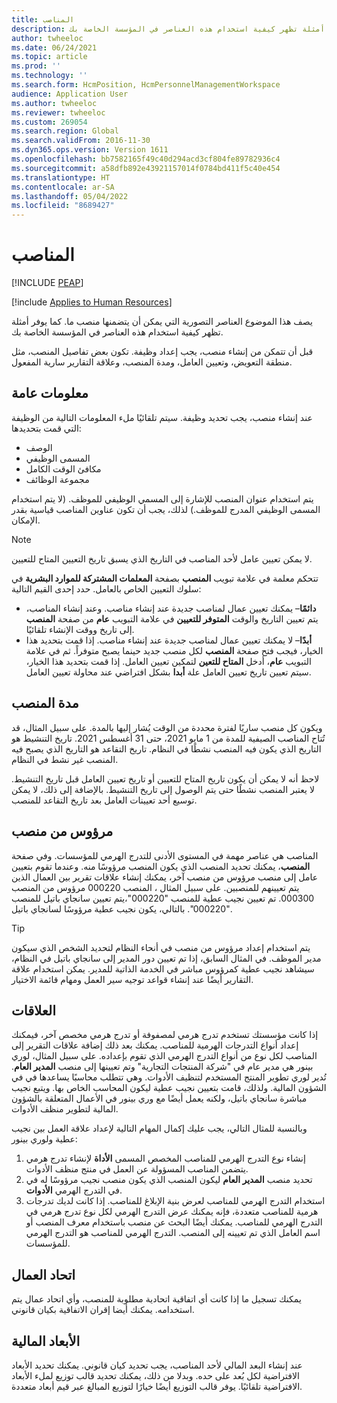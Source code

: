 ```yaml
---
title: المناصب‬
description: يصف هذا الموضوع العناصر التصورية التي يمكن أن يتضمنها منصب ما. كما يوفر أمثلة تظهر كيفية استخدام هذه العناصر في المؤسسة الخاصة بك.
author: twheeloc
ms.date: 06/24/2021
ms.topic: article
ms.prod: ''
ms.technology: ''
ms.search.form: HcmPosition, HcmPersonnelManagementWorkspace
audience: Application User
ms.author: twheeloc
ms.reviewer: twheeloc
ms.custom: 269054
ms.search.region: Global
ms.search.validFrom: 2016-11-30
ms.dyn365.ops.version: Version 1611
ms.openlocfilehash: bb7582165f49c40d294acd3cf804fe89782936c4
ms.sourcegitcommit: a58dfb892e43921157014f0784bd411f5c40e454
ms.translationtype: HT
ms.contentlocale: ar-SA
ms.lasthandoff: 05/04/2022
ms.locfileid: "8689427"
---
```

# <a name="positions"></a>المناصب‬


[!INCLUDE [PEAP](../includes/peap-1.md)]

[!include [Applies to Human Resources](../includes/applies-to-hr.md)]

يصف هذا الموضوع العناصر التصورية التي يمكن أن يتضمنها منصب ما. كما يوفر أمثلة تظهر كيفية استخدام هذه العناصر في المؤسسة الخاصة بك.

قبل أن تتمكن من إنشاء منصب، يجب إعداد وظيفة. تكون بعض تفاصيل المنصب، مثل منطقة التعويض، وتعيين العامل، ومدة المنصب، وعلاقة التقارير سارية المفعول.

## <a name="general-information"></a>معلومات عامة

عند إنشاء منصب، يجب تحديد وظيفة. سيتم تلقائيًا ملء المعلومات التالية من الوظيفة التي قمت بتحديدها:

- الوصف
- المسمى الوظيفي
- مكافئ الوقت الكامل
- مجموعة الوظائف

يتم استخدام عنوان المنصب للإشارة إلى المسمي الوظيفي للموظف. (لا يتم استخدام المسمى الوظيفي المدرج للموظف.) لذلك، يجب أن تكون عناوين المناصب قياسية بقدر الإمكان.

> [!NOTE]
> لا يمكن تعيين عامل لأحد المناصب في التاريخ الذي يسبق تاريخ التعيين المتاح للتعيين.
>
> تتحكم معلمة في علامة تبويب **المنصب** بصفحة **المعلمات المشتركة للموارد البشرية** في سلوك التعيين الخاص بالعامل. حدد إحدى القيم التالية:
>
> - **دائمًا**– يمكنك تعيين عمال لمناصب جديدة عند إنشاء مناصب.‬ وعند إنشاء المناصب، يتم تعيين التاريخ والوقت **المتوفر للتعيين** في علامة التبويب **عام** من صفحة **المنصب** إلى تاريخ ووقت الإنشاء تلقائيًا.‬
> - **أبدًا**– لا يمكنك تعيين عمال لمناصب جديدة عند إنشاء مناصب. إذا قمت بتحديد هذا الخيار، فيجب فتح صفحة **المنصب** لكل منصب جديد حينما يصبح متوفراً. ثم في علامة التبويب **عام**، أدخل **المتاح للتعين** لتمكين تعيين العامل. إذا قمت بتحديد هذا الخيار، سيتم تعيين تاريخ تعيين العامل علة **أبدا** بشكل افتراضي عند محاولة تعيين العامل.

## <a name="position-duration"></a>مدة المنصب

ويكون كل منصب ساريًا لفترة محددة من الوقت يُشار إليها بالمدة. على سبيل المثال، قد تُتاح المناصب الصيفية للمدة من 1 مايو 2021، حتى 31 أغسطس 2021. تاريخ التنشيط هو التاريخ الذي يكون فيه المنصب نشطًا في النظام. تاريخ التقاعد هو التاريخ الذي يصبح فيه المنصب غير نشط في النظام.

لاحظ أنه لا يمكن أن يكون تاريخ المتاح للتعيين أو تاريخ تعيين العامل قبل تاريخ التنشيط. لا يعتبر المنصب نشطًا حتى يتم الوصول إلى تاريخ التنشيط. بالإضافة إلى ذلك، لا يمكن توسيع أحد تعيينات العامل بعد تاريخ التقاعد للمنصب.

## <a name="reports-to-position"></a>مرؤوس من منصب

المناصب هي عناصر مهمة في المستوى الأدنى للتدرج الهرمي للمؤسسات. وفي صفحة **المنصب**، يمكنك تحديد المنصب الذي يكون المنصب مرؤوسًا منه. وعندما تقوم بتعيين عامل إلى منصب مرؤوس من منصب آخر، يمكنك إنشاء علاقات تقرير بين العمال الذين يتم تعيينهم للمنصبين. على سبيل المثال ، المنصب 000220 مرؤوس من المنصب 000300. تم تعيين نجيب عطية للمنصب "000220"،يتم تعيين سانجاي باتيل للمنصب "000220". بالتالي، يكون نجيب عطية مرؤوسًا لسانجاي باتيل.

> [!TIP]
> يتم استخدام إعداد مرؤوس من منصب في أنحاء النظام لتحديد الشخص الذي سيكون مدير الموظف. في المثال السابق، إذا تم تعيين دور المدير إلى سانجاي باتيل في النظام، سيشاهد نجيب عطية كمرؤوس مباشر في الخدمة الذاتية للمدير. يمكن استخدام علاقة التقارير أيضًا عند إنشاء قواعد توجيه سير العمل ومهام قائمة الاختيار.

## <a name="relationships"></a>العلاقات

إذا كانت مؤسستك تستخدم تدرج هرمي لمصفوفة أو تدرج هرمي مخصص آخر، فيمكنك إعداد أنواع التدرجات الهرمية للمناصب. يمكنك بعد ذلك إضافة علاقات التقرير إلى المناصب لكل نوع من أنواع التدرج الهرمي الذي تقوم بإعداده. على سبيل المثال، لوري بينور هي مدير عام في "شركة المنتجات التجارية" وتم تعيينها إلى منصب **المدير العام**. تُدير لوري تطوير المنتج المستخدم لتنظيف الأدوات. وهي تتطلب محاسبًا يساعدها في في الشؤون المالية. ولذلك، قامت بتعيين نجيب عطية ليكون المحاسب الخاص بها. ويتبع نجيب مباشرة سانجاي باتيل، ولكنه يعمل أيضًا مع وري بينور في الأعمال المتعلقة بالشؤون المالية لتطوير منظف الأدوات.

وبالنسبة للمثال التالي، يجب عليك إكمال المهام التالية لإعداد علاقة العمل بين نجيب عطية ولوري بينور:

1. إنشاء نوع التدرج الهرمي للمناصب المخصص المسمى **الأداة** لإنشاء تدرج هرمي يتضمن المناصب المسؤولة عن العمل في منتج منظف الأدوات.
2. تحديد منصب **المدير العام** ليكون المنصب الذي يكون منصب نجيب مرؤوسًا له في في التدرج الهرمي **الأدوات**.
3. استخدام التدرج الهرمي للمناصب لعرض بنية الإبلاغ للمناصب. إذا كانت لديك تدرجات هرمية للمناصب متعددة، فإنه يمكنك عرض التدرج الهرمي لكل نوع تدرج هرمي في التدرج الهرمي للمناصب. يمكنك أيضًا البحث عن منصب باستخدام معرف المنصب أو اسم العامل الذي تم تعيينه إلى المنصب. التدرج الهرمي للمناصب هو التدرج الهرمي للمؤسسات.

## <a name="labor-union"></a>اتحاد العمال

يمكنك تسجيل ما إذا كانت أي اتفاقية اتحادية مطلوبة للمنصب، وأي اتحاد عمال يتم استخدامه. يمكنك أيضا إقران الاتفاقية بكيان قانوني.

## <a name="financial-dimensions"></a>الأبعاد المالية

عند إنشاء البعد المالي لأحد المناصب، يجب تحديد كيان قانوني. يمكنك تحديد الأبعاد الافتراضية لكل بُعد على حده. وبدلا من ذلك، يمكنك تحديد قالب توزيع لملء الأبعاد الافتراضية تلقائيًا. يوفر قالب التوزيع أيضًا خيارًا لتوزيع المبالغ عبر قيم أبعاد متعددة.
